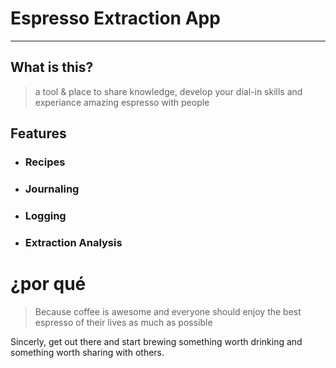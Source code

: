 # Espresso Extraction App
---
## What is this?
> a tool & place to share knowledge, develop your dial-in skills and experiance amazing espresso with people

## Features
- ### Recipes 
- ### Journaling
- ### Logging 
- ### Extraction Analysis

# ¿por qué
> Because coffee is awesome and everyone should enjoy the best espresso of their lives as much as possible

Sincerly, get out there and start brewing something worth drinking and something worth sharing with others.


